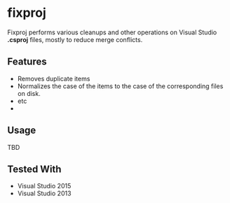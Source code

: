 # fixproj
Fixproj performs various cleanups and other operations on Visual Studio **.csproj** files, mostly to reduce merge conflicts.
## Features

* Removes duplicate items
* Normalizes the case of the items to the case of the corresponding files on disk.
* etc
* 
## Usage

TBD

## Tested With
* Visual Studio 2015
* Visual Studio 2013